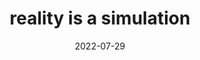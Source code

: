 ---
title: "reality is a simulation"
date: 2022-07-29
related:
  - Simulation hypothesis - Wikipedia
tags:
  - What is Reality
  - Fragment
---